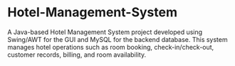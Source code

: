 # Hotel-Management-System
A Java-based Hotel Management System project developed using Swing/AWT for the GUI and MySQL for the backend database. This system manages hotel operations such as room booking, check-in/check-out, customer records, billing, and room availability.

